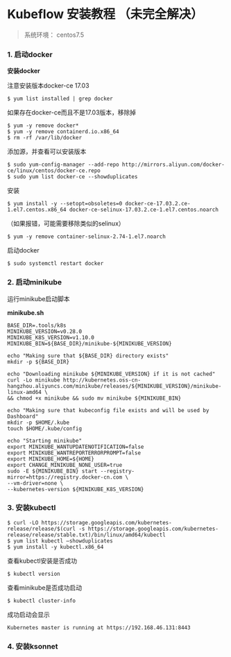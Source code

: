 # Kubeflow 安装教程 （未完全解决）

> 系统环境： centos7.5

### 1. 启动docker
**安装docker**

注意安装版本docker-ce 17.03

```shell
$ yum list installed | grep docker
```
如果存在docker-ce而且不是17.03版本，移除掉

```shell
$ yum -y remove docker*
$ yum -y remove containerd.io.x86_64
$ rm -rf /var/lib/docker
```

添加源，并查看可以安装版本

```shell
$ sudo yum-config-manager --add-repo http://mirrors.aliyun.com/docker-ce/linux/centos/docker-ce.repo
$ sudo yum list docker-ce --showduplicates
```

安装

```shell
$ yum install -y --setopt=obsoletes=0 docker-ce-17.03.2.ce-1.el7.centos.x86_64 docker-ce-selinux-17.03.2.ce-1.el7.centos.noarch
```
（如果报错，可能需要移除类似的selinux）

```shell
$ yum -y remove container-selinux-2.74-1.el7.noarch
```

启动docker

```shell
$ sudo systemctl restart docker
```

### 2. 启动minikube
运行minikube启动脚本

**minikube.sh**

```shell
BASE_DIR=.tools/k8s
MINIKUBE_VERSION=v0.28.0
MINIKUBE_K8S_VERSION=v1.10.0
MINIKUBE_BIN=${BASE_DIR}/minikube-${MINIKUBE_VERSION}

echo "Making sure that ${BASE_DIR} directory exists"
mkdir -p ${BASE_DIR}

echo "Downloading minikube ${MINIKUBE_VERSION} if it is not cached"
curl -Lo minikube http://kubernetes.oss-cn-hangzhou.aliyuncs.com/minikube/releases/${MINIKUBE_VERSION}/minikube-linux-amd64 \
&& chmod +x minikube && sudo mv minikube ${MINIKUBE_BIN}

echo "Making sure that kubeconfig file exists and will be used by Dashboard"
mkdir -p $HOME/.kube
touch $HOME/.kube/config

echo "Starting minikube"
export MINIKUBE_WANTUPDATENOTIFICATION=false
export MINIKUBE_WANTREPORTERRORPROMPT=false
export MINIKUBE_HOME=${HOME}
export CHANGE_MINIKUBE_NONE_USER=true
sudo -E ${MINIKUBE_BIN} start --registry-mirror=https://registry.docker-cn.com \
--vm-driver=none \
--kubernetes-version ${MINIKUBE_K8S_VERSION}
```

### 3. 安装kubectl

```shell
$ curl -LO https://storage.googleapis.com/kubernetes-release/release/$(curl -s https://storage.googleapis.com/kubernetes-release/release/stable.txt)/bin/linux/amd64/kubectl
$ yum list kubectl –showduplicates
$ yum install -y kubectl.x86_64
```

查看kubectl安装是否成功

```shell
$ kubectl version
```

查看minikube是否成功启动

```shell
$ kubectl cluster-info
```
成功启动会显示
```
Kubernetes master is running at https://192.168.46.131:8443
```

### 4. 安装ksonnet
